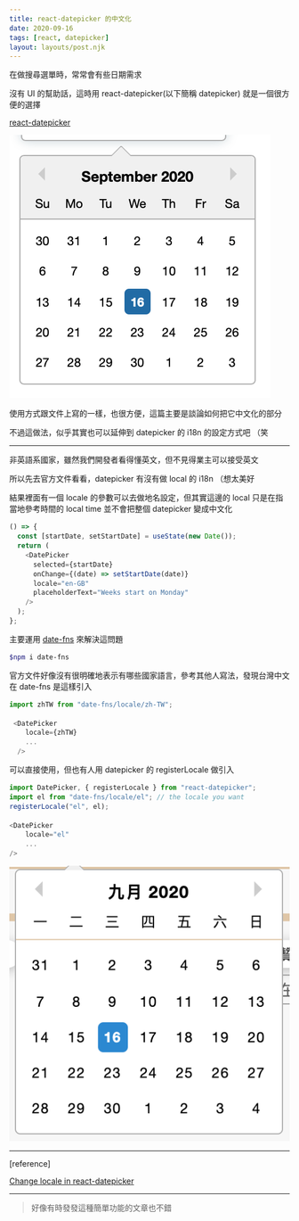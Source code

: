 ```yaml
---
title: react-datepicker 的中文化
date: 2020-09-16
tags: [react, datepicker]
layout: layouts/post.njk
---
```


在做搜尋選單時，常常會有些日期需求

沒有 UI 的幫助話，這時用 react-datepicker(以下簡稱 datepicker) 就是一個很方便的選擇

[react-datepicker](https://reactdatepicker.com)

![](/img/20200916/datepicker-en.png)

使用方式跟文件上寫的一樣，也很方便，這篇主要是談論如何把它中文化的部分

不過這做法，似乎其實也可以延伸到 datepicker 的 i18n 的設定方式吧 （笑

---

非英語系國家，雖然我們開發者看得懂英文，但不見得業主可以接受英文

所以先去官方文件看看，datepicker 有沒有做 local 的 i18n （想太美好

結果裡面有一個 locale 的參數可以去做地名設定，但其實這邊的 local 只是在指當地參考時間的 local time 並不會把整個 datepicker 變成中文化

```js
() => {
  const [startDate, setStartDate] = useState(new Date());
  return (
    <DatePicker
      selected={startDate}
      onChange={(date) => setStartDate(date)}
      locale="en-GB"
      placeholderText="Weeks start on Monday"
    />
  );
};
```

主要運用 [date-fns](https://date-fns.org) 來解決這問題

```bash
$npm i date-fns
```

官方文件好像沒有很明確地表示有哪些國家語言，參考其他人寫法，發現台灣中文在 date-fns 是這樣引入

```js
import zhTW from "date-fns/locale/zh-TW";

 <DatePicker
    locale={zhTW}
    ...
  />
```

可以直接使用，但也有人用 datepicker 的 registerLocale 做引入

```js
import DatePicker, { registerLocale } from "react-datepicker";
import el from "date-fns/locale/el"; // the locale you want
registerLocale("el", el);

<DatePicker
    locale="el"
    ...
/>
```

![](/img/20200916/datepicker-zh.png)

---

[reference]

[Change locale in react-datepicker](https://stackoverflow.com/questions/54399084/change-locale-in-react-datepicker)

---

> 好像有時發發這種簡單功能的文章也不錯
